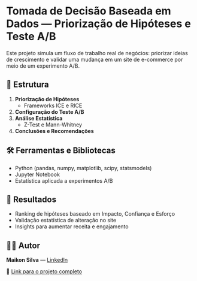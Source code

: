 # Tomada de Decisão Baseada em Dados — Priorização de Hipóteses e Teste A/B

Este projeto simula um fluxo de trabalho real de negócios: priorizar ideias de crescimento e validar uma mudança em um site de e-commerce por meio de um experimento A/B.

## 📂 Estrutura
1. **Priorização de Hipóteses**  
   - Frameworks ICE e RICE  
2. **Configuração do Teste A/B**  
3. **Análise Estatística**  
   - Z-Test e Mann-Whitney  
4. **Conclusões e Recomendações**

## 🛠️ Ferramentas e Bibliotecas
- Python (pandas, numpy, matplotlib, scipy, statsmodels)  
- Jupyter Notebook  
- Estatística aplicada a experimentos A/B

## 🎯 Resultados
- Ranking de hipóteses baseado em Impacto, Confiança e Esforço  
- Validação estatística de alteração no site  
- Insights para aumentar receita e engajamento  

## 👨‍💻 Autor
**Maikon Silva** — [Linkedln](https://www.linkedin.com/in/maikon-silva-457b98181/)

🔗 [Link para o projeto completo](https://github.com/m4ik-crtl/Tomada-de-Decis-o-Baseada-em-Dados-Prioriza-o-de-Hip-teses-e-Teste-A-B/blob/main/Tomada%20de%20Neg%C3%B3cios%20Baseada%20em%20dados.ipynb)
